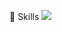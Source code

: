 💪  Skills
<img src="https://img.shields.io/badge/Firebase-FFCA28?style=flat-square&logo=java&logoColor=white"/>
